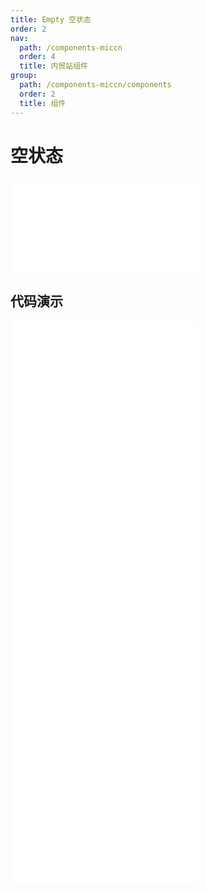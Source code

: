 ```yaml
---
title: Empty 空状态
order: 2
nav:
  path: /components-miccn
  order: 4
  title: 内贸站组件
group:
  path: /components-miccn/components
  order: 2
  title: 组件
---
```


# 空状态

<div>
<embed src="@docs-common/empty/index.md"></embed>
</div>
        
## 代码演示

<Row gutter=8>

  <Col span=24>
    
  <div class="code-box"><embed src="@abiz-rc-miccn/empty/demo/basic-empty-miccn.md"></embed></div>
          
  <div class="code-box"><embed src="@abiz-rc-miccn/empty/demo/simple-empty-miccn.md"></embed></div>
          
  <div class="code-box"><embed src="@abiz-rc-miccn/empty/demo/customize-empty-miccn.md"></embed></div>
          
  <div class="code-box"><embed src="@abiz-rc-miccn/empty/demo/config-provider-empty-miccn.md"></embed></div>
          
  <div class="code-box"><embed src="@abiz-rc-miccn/empty/demo/description-empty-miccn.md"></embed></div>
          
  </Col>
          
</Row>
        
<div><embed src="@docs-common/empty/index-api.md"></embed><div>
